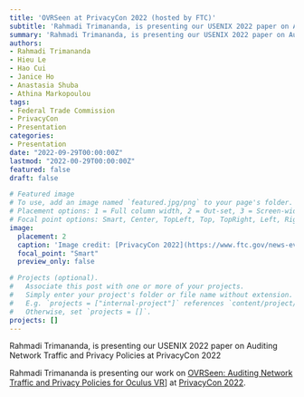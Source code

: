```yaml
---
title: 'OVRSeen at PrivacyCon 2022 (hosted by FTC)'
subtitle: 'Rahmadi Trimananda, is presenting our USENIX 2022 paper on Auditing Network Traffic and Privacy Policies at PrivacyCon 2022.'
summary: 'Rahmadi Trimananda, is presenting our USENIX 2022 paper on Auditing Network Traffic and Privacy Policies at PrivacyCon 2022.'
authors:
- Rahmadi Trimananda
- Hieu Le
- Hao Cui
- Janice Ho
- Anastasia Shuba
- Athina Markopoulou
tags:
- Federal Trade Commission
- PrivacyCon
- Presentation
categories:
- Presentation
date: "2022-09-29T00:00:00Z"
lastmod: "2022-00-29T00:00:00Z"
featured: false
draft: false

# Featured image
# To use, add an image named `featured.jpg/png` to your page's folder.
# Placement options: 1 = Full column width, 2 = Out-set, 3 = Screen-width
# Focal point options: Smart, Center, TopLeft, Top, TopRight, Left, Right, BottomLeft, Bottom, BottomRight
image:
  placement: 2
  caption: 'Image credit: [PrivacyCon 2022](https://www.ftc.gov/news-events/events/2022/11/privacycon-2022)'
  focal_point: "Smart"
  preview_only: false

# Projects (optional).
#   Associate this post with one or more of your projects.
#   Simply enter your project's folder or file name without extension.
#   E.g. `projects = ["internal-project"]` references `content/project/deep-learning/index.md`.
#   Otherwise, set `projects = []`.
projects: []
---
```

Rahmadi Trimananda, is presenting our USENIX 2022 paper on Auditing Network Traffic and Privacy Policies at PrivacyCon 2022

Rahmadi Trimananda is presenting our work on [OVRSeen: Auditing Network Traffic and Privacy Policies for Oculus VR](https://levanhieu.com/publication/ovrseen_usenix_2022/)] at [PrivacyCon 2022](https://www.ftc.gov/news-events/events/2022/11/privacycon-2022).

